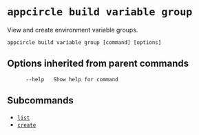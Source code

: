 # `appcircle build variable group`

View and create environment variable groups.

```plaintext
appcircle build variable group [command] [options]
```

## Options inherited from parent commands

```plaintext
      --help   Show help for command
```

## Subcommands

- [`list`](list.md)
- [`create`](create.md)

